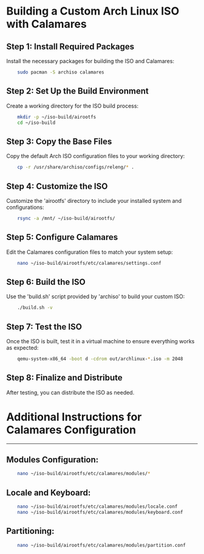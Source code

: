 
# Building a Custom Arch Linux ISO with Calamares

## Step 1: Install Required Packages
Install the necessary packages for building the ISO and Calamares:
```sh
    sudo pacman -S archiso calamares
```

## Step 2: Set Up the Build Environment
Create a working directory for the ISO build process:
```sh
    mkdir -p ~/iso-build/airootfs
    cd ~/iso-build
```

## Step 3: Copy the Base Files
Copy the default Arch ISO configuration files to your working directory:
```sh
    cp -r /usr/share/archiso/configs/releng/* .
```
## Step 4: Customize the ISO
Customize the 'airootfs' directory to include your installed system and configurations:
```sh
    rsync -a /mnt/ ~/iso-build/airootfs/
```

## Step 5: Configure Calamares
Edit the Calamares configuration files to match your system setup:
```sh
    nano ~/iso-build/airootfs/etc/calamares/settings.conf
```

## Step 6: Build the ISO
Use the 'build.sh' script provided by 'archiso' to build your custom ISO:
```sh
    ./build.sh -v
```

## Step 7: Test the ISO
Once the ISO is built, test it in a virtual machine to ensure everything works as expected:
```sh
    qemu-system-x86_64 -boot d -cdrom out/archlinux-*.iso -m 2048
```

## Step 8: Finalize and Distribute
After testing, you can distribute the ISO as needed.




# Additional Instructions for Calamares Configuration
---------------------------------------------------

## Modules Configuration:
```sh
    nano ~/iso-build/airootfs/etc/calamares/modules/*
```

## Locale and Keyboard:
```sh
    nano ~/iso-build/airootfs/etc/calamares/modules/locale.conf
    nano ~/iso-build/airootfs/etc/calamares/modules/keyboard.conf
```

## Partitioning:
```sh
    nano ~/iso-build/airootfs/etc/calamares/modules/partition.conf
```



